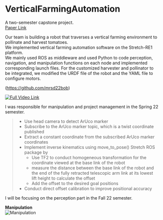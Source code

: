 # VerticalFarmingAutomation

A two-semester capstone project. <br>
[Paper Link](https://github.com/brucekimrokcmu/VerticalFarmingAutomation/blob/main/Vertical%20Farming%20Automation%20Spring%20Validation_report.pdf)

Our team is building a robot that traverses a vertical farming environment to pollinate and harvest tomatoes.<br>
We implemented vertical farming automation software on the Stretch-RE1 platform.<br>
We mainly used ROS as middleware and used Python to code perception, navigation, and manipulation functions on each node and implemented corresponding launch files. 
For the customized harvester and pollinator to be integrated, we modified the URDF file of the robot and the YAML file to configure motors. <br>

(https://github.com/mrsd22bob) <br>

[![Full Video Link](https://user-images.githubusercontent.com/92174982/182005537-ad024d34-3d06-4e59-a782-2393c1c1064b.JPG)](https://youtu.be/rpTjnxoaoFM) <br>




I was responsible for manipulation and project management in the Spring 22 semester. <br>
>* Use head camera to detect ArUco marker
>* Subscribe to the ArUco marker topic, which is a twist coordinate published
>* Extract a constant coordinate from the subscribed ArUco marker coordinates 
>* Implement inverse kinematics using move_to_pose() Stretch ROS package by
>    * Use TF2 to conduct homogeneous transformation for the coordinate viewed at the base link of the robot
>    * measure the distance between the base link of the robot and the end of the fully retracted telescopic arm link at its lowest lift height to calculate the offset
>    * Add the offset to the desired goal positions
>* Conduct direct offset calibration to improve positional accuracy

I will be focusing on the perception part in the Fall 22 semester. <br>

**Manipulation**<br>
![Manipulation](https://user-images.githubusercontent.com/92174982/182002189-2031ef27-5600-404f-bc1f-c63e55b1242c.gif)
